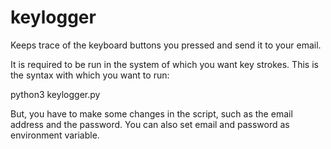 # keylogger
Keeps trace of the keyboard buttons you pressed and send it to your email.

It is required to be run in the system of which you want key strokes. This is the syntax with which you want to run:

python3 keylogger.py

But, you have to make some changes in the script, such as the email address and the password.
You can also set email and password as environment variable.
